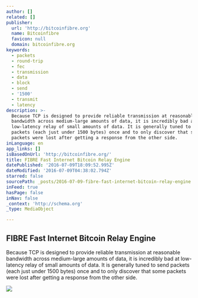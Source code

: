 ```yaml
---
author: []
related: []
publisher:
  url: 'http://bitcoinfibre.org'
  name: Bitcoinfibre
  favicon: null
  domain: bitcoinfibre.org
keywords:
  - packets
  - round-trip
  - fec
  - transmission
  - data
  - block
  - send
  - '1500'
  - transmit
  - latency
description: >-
  Because TCP is designed to provide reliable transmission at reasonable
  bandwidth across medium-large amounts of data, it is incredibly bad at
  low-latency relay of small amounts of data. It is generally tuned to send
  packets (each just under 1500 bytes) once and to only discover that some
  packets were lost after getting a response from the other side.
inLanguage: en
app_links: []
isBasedOnUrl: 'http://bitcoinfibre.org/'
title: FIBRE Fast Internet Bitcoin Relay Engine
datePublished: '2016-07-09T18:09:52.995Z'
dateModified: '2016-07-09T04:38:02.794Z'
starred: false
sourcePath: _posts/2016-07-09-fibre-fast-internet-bitcoin-relay-engine.md
inFeed: true
hasPage: false
inNav: false
_context: 'http://schema.org'
_type: MediaObject

---
```

<article style=""><h1>FIBRE Fast Internet Bitcoin Relay Engine</h1><p>Because TCP is designed to provide reliable transmission at reasonable bandwidth across medium-large amounts of data, it is incredibly bad at low-latency relay of small amounts of data. It is generally tuned to send packets (each just under 1500 bytes) once and to only discover that some packets were lost after getting a response from the other side.</p><img src="http://bitcoinfibre.org/img/splash.jpg" /></article>